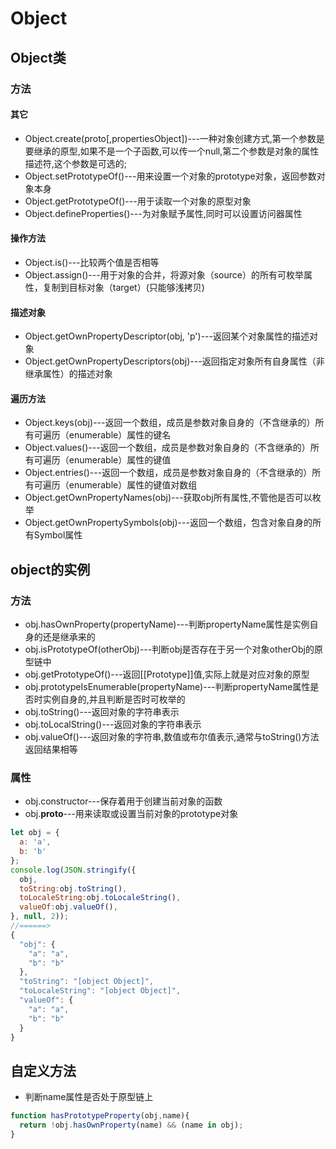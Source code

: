 # Object

## Object类

### 方法

#### 其它

- Object.create(proto[,propertiesObject])---一种对象创建方式,第一个参数是要继承的原型,如果不是一个子函数,可以传一个null,第二个参数是对象的属性描述符,这个参数是可选的;
- Object.setPrototypeOf()---用来设置一个对象的prototype对象，返回参数对象本身
- Object.getPrototypeOf()---用于读取一个对象的原型对象
- Object.defineProperties()---为对象赋予属性,同时可以设置访问器属性

#### 操作方法

- Object.is()---比较两个值是否相等
- Object.assign()---用于对象的合并，将源对象（source）的所有可枚举属性，复制到目标对象（target）(只能够浅拷贝)

#### 描述对象

- Object.getOwnPropertyDescriptor(obj, 'p')---返回某个对象属性的描述对象
- Object.getOwnPropertyDescriptors(obj)---返回指定对象所有自身属性（非继承属性）的描述对象

#### 遍历方法

- Object.keys(obj)---返回一个数组，成员是参数对象自身的（不含继承的）所有可遍历（enumerable）属性的键名
- Object.values()---返回一个数组，成员是参数对象自身的（不含继承的）所有可遍历（enumerable）属性的键值
- Object.entries()---返回一个数组，成员是参数对象自身的（不含继承的）所有可遍历（enumerable）属性的键值对数组
- Object.getOwnPropertyNames(obj)---获取obj所有属性,不管他是否可以枚举
- Object.getOwnPropertySymbols(obj)---返回一个数组，包含对象自身的所有Symbol属性

## object的实例

### 方法

- obj.hasOwnProperty(propertyName)---判断propertyName属性是实例自身的还是继承来的
- obj.isPrototypeOf(otherObj)---判断obj是否存在于另一个对象otherObj的原型链中
- obj.getPrototypeOf()---返回[[Prototype]]值,实际上就是对应对象的原型
- obj.prototypeIsEnumerable(propertyName)---判断propertyName属性是否时实例自身的,并且判断是否时可枚举的
- obj.toString()---返回对象的字符串表示
- obj.toLocalString()---返回对象的字符串表示
- obj.valueOf()---返回对象的字符串,数值或布尔值表示,通常与toString()方法返回结果相等

### 属性

- obj.constructor---保存着用于创建当前对象的函数
- obj.**proto**---用来读取或设置当前对象的prototype对象

```javascript
let obj = {
  a: 'a',
  b: 'b'
};
console.log(JSON.stringify({
  obj,
  toString:obj.toString(),
  toLocaleString:obj.toLocaleString(),
  valueOf:obj.valueOf(),
}, null, 2));
//======>
{
  "obj": {
    "a": "a",
    "b": "b"
  },
  "toString": "[object Object]",
  "toLocaleString": "[object Object]",
  "valueOf": {
    "a": "a",
    "b": "b"
  }
}
```

## 自定义方法

- 判断name属性是否处于原型链上

```javascript
function hasPrototypeProperty(obj,name){
  return !obj.hasOwnProperty(name) && (name in obj);
}
```
